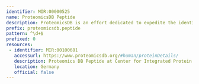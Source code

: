 ```yaml
---
identifier: MIR:00000525
name: ProteomicsDB Peptide
description: ProteomicsDB is an effort dedicated to expedite the identification of the human proteome and its use across the scientific community. This human proteome data is assembled primarily using information from liquid chromatography tandem-mass-spectrometry (LC-MS/MS) experiments involving human tissues, cell lines and body fluids. Information is accessible for individual proteins, or on the basis of protein coverage on the encoding chromosome, and for peptide components of a protein. This collection provides access to the peptides identified for a given protein.
prefix: proteomicsdb.peptide
pattern: ^\d+$
prefixed: 0
resources:
 - identifier: MIR:00100681
   accessurl: https://www.proteomicsdb.org/#human/proteinDetails/
   description: Proteomics DB Peptide at Center for Integrated Protein Science
   location: Germany
   official: false
---
```

